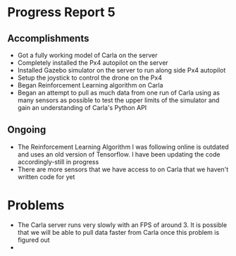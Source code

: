 # Progress Report 5
## Accomplishments
  * Got a fully working model of Carla on the server
  * Completely installed the Px4 autopilot on the server
  * Installed Gazebo simulator on the server to run along side Px4 autopilot
  * Setup the joystick to control the drone on the Px4
  * Began Reinforcement Learning algorithm on Carla
  * Began an attempt to pull as much data from one run of Carla using as many sensors as possible to test the upper limits of the simulator and gain an understanding of Carla's Python API
  
## Ongoing
  * The Reinforcement Learning Algorithm I was following online is outdated and uses an old version of Tensorflow. I have been updating the code accordingly-still in progress
  * There are more sensors that we have access to on Carla that we haven't written code for yet
  
  # Problems
  * The Carla server runs very slowly with an FPS of around 3. It is possible that we will be able to pull data faster from Carla once this problem is figured out
  * 

